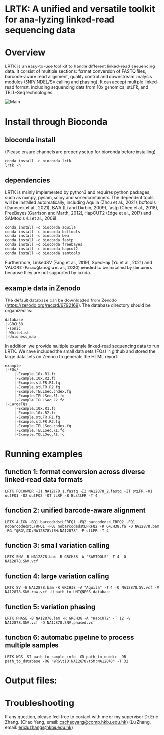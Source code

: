 # LRTK: A unified and versatile toolkit for ana-lyzing linked-read sequencing data
# Overview
 LRTK is an easy-to-use tool kit to handle different linked-read sequencing data. It consist of multiple sections: format conversion of FASTQ files, barcode-aware read alignment, quality control and downstream analysis modules (SNP/INDEL/SV calling and phasing). It can accept multiple linked-read format, including sequencing data from 10x genomics, stLFR, and TELL-Seq technologies. 
 
![Main](https://user-images.githubusercontent.com/3699571/163749053-543ed7df-fb8f-4aa7-8c7e-3615b756e759.gif)
# Install through Bioconda
## bioconda install
(Please ensure channels are properly setup for bioconda before installing)
```
conda install -c bioconda lrtk
lrtk -h
```
## dependencies
LRTK is mainly implemented by python3 and requires python packages, such as numpy, pysam, scipy and sortedcontainers. The dependent tools will be installed automatically, including Aquila (Zhou et al., 2021), bcftools (Danecek et al., 2021), BWA (Li and Durbin, 2009), fastp (Chen et al., 2018), FreeBayes (Garrison and Marth, 2012), HapCUT2 (Edge et al., 2017) and SAMtools (Li et al., 2009). 
```
conda install -c bioconda aquila
conda install -c bioconda bcftools
conda install -c bioconda bwa
conda install -c bioconda fastp
conda install -c bioconda freebayes
conda install -c bioconda hapcut2
conda install -c bioconda samtools
```
Furthermore, LinkedSV (Fang et al., 2019), SpecHap (Yu et al., 2021) and VALOR2 (Karaoǧlanoǧlu et al., 2020) needed to be installed by the users because they are not supported by conda. 

## example data in Zenodo
The default database can be downloaded from Zenodo (https://zenodo.org/record/6792169).
The database directory should be organized as:
```
database
|-GRCH38
|-sonic
|-WhiteList
|-Uniqness_map
```
In addition, we provide multiple example linked-read sequencing data to run LRTK. We have included the small data sets (FQs) in github and stored the large data sets on Zenodo to generate the HTML report. 
```
example
|-FQs/
    |-Example.10x.R1.fq
    |-Example.10x.R2.fq
    |-Example.stLFR.R1.fq
    |-Example.stLFR.R2.fq
    |-Example.TELLSeq.index.fq
    |-Example.TELLSeq.R1.fq
    |-Example.TELLSeq.R2.fq
|-LargeFQs
    |-Example.10x.R1.fq
    |-Example.10x.R2.fq
    |-Example.stLFR.R1.fq
    |-Example.stLFR.R2.fq
    |-Example.TELLSeq.index.fq
    |-Example.TELLSeq.R1.fq
    |-Example.TELLSeq.R2.fq
```

# Running examples
## function 1: format conversion across diverse linked-read data formats
```
LRTK FQCONVER -I1 NA12878_1.fastq -I2 NA12878_2.fastq -IT stLFR -O1 outFQ1 -O2 outFQ2 -OT ULRF -B BLstLFR -T 4 
```
## function 2: unified barcode-aware alignment
```
LRTK ALIGN -BQ1 barcodedstLFRFQ1 -BQ2 barcodedstLFRFQ2 -FQ1 nobarcodedstLFRFQ1 -FQ2 nobarcodedstLFRFQ2 -R GRCH38.fa -O NA12878.bam -RG "@RG\tID:NA12878\tSM:NA12878" -P stLFR -T 4
```
## function 3: small variation calling
```
LRTK SNV -B NA12878.bam -R GRCH38 -A "SAMTOOLS" -T 4 -O NA12878.SNV.vcf
```
## function 4: large variation calling
```
LRTK SV -B NA12878.bam -R GRCH38 -A "Aquila" -T 4 -O NA12878.SV.vcf -V NA12878.SNV.raw.vcf -U path_to_UNIQNESS_database
```
## function 5: variation phasing
```
LRTK PHASE -B NA12878.bam -R GRCH38 -A "HapCUT2" -T 12 -V NA12878.SNV.vcf -O NA12878.SNV.phased.vcf
```
## function 6: automatic pipeline to process multiple samples
```
LRTK WGS -SI path_to_sample_info -OD path_to_outdir -DB path_to_database -RG "@RG\tID:NA12878\tSM:NA12878" -T 32
```
# Output files:

# Troubleshooting
If any question, please feel free to contact with me or my supervisor Dr.Eric Zhang.
(Chao Yang, email: cschaoyang@comp.hkbu.edu.hk)
(Lu Zhang, email: ericluzhang@hkbu.edu.hk)
